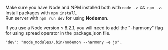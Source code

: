 Make sure you have Node and NPM installed both with `node -v && npm -v`.  
Install packages with `npm install`.  
Run server with `npm run dev` for using **Nodemon**.

If you use a Node version ≤ 8.2.1, you will need to add the " - harmony" flag for using spread operator in the package.json file.

`"dev": "node_modules/.bin/nodemon --harmony -e js",`